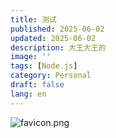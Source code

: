 ```yaml
---
title: 测试
published: 2025-06-02
updated: 2025-06-02
description: 大王大王的
image: ''
tags: [Node.js]
category: Personal
draft: false
lang: en
---
```



![favicon.png](https://prod-files-secure.s3.us-west-2.amazonaws.com/f467702f-9f5e-4653-bed9-5e0f3d612bbf/c893bb0a-de48-4f6b-b674-f7187624aae1/favicon.png?X-Amz-Algorithm=AWS4-HMAC-SHA256&X-Amz-Content-Sha256=UNSIGNED-PAYLOAD&X-Amz-Credential=ASIAZI2LB466UXSY2PP7%2F20250602%2Fus-west-2%2Fs3%2Faws4_request&X-Amz-Date=20250602T125523Z&X-Amz-Expires=3600&X-Amz-Security-Token=IQoJb3JpZ2luX2VjECUaCXVzLXdlc3QtMiJIMEYCIQCZ0ojfcT35ytUnsAUDsLcPiSwB4xFwG3n5YNoit0YBgwIhAPJGOHGS6tYMloxVX909zM7Ii7zPBeBCqqr%2FRb3ePHpNKogECO7%2F%2F%2F%2F%2F%2F%2F%2F%2F%2FwEQABoMNjM3NDIzMTgzODA1IgxanUjwCTRgwPBJY2Eq3AOPWtH5jefJrOU%2FcXIthBLLJ6BlJ31KsR5pyyqudlF9R90%2BqFxEiRcRnvsY4iIGgBPlkpqawegyILjZfXY%2F%2F4Dwyma2lj3Q2RTNK4fk3Otk0uFS%2BiWtk3mjAdMxmGIY442IqZa%2B%2FWcrtMIv2VK4iSzBd6Cpm5%2FEdWi7B80urZX7ySWT2V5XmEViqFVYPrFg%2B6AJjrnpxe7tWJnKVGebqQ%2FvgYaBopU%2BOuEOQSq5%2FG3Vo%2FUE68L6hFM3tGc6HjsbHz1Tb93962IVTG7TXohJlzqvOCGmtUfsckyUi9IKSMdwVjYI78m91VoX9JUCuoevcTeIn8GIJ63%2Fvq%2Bg%2BjTKYdFARf%2Fz11Tpk7EbSCjWdcfZMcEGiiIXTxgm16YnWWumsUldeCLUx0dvhfjluDlhxFIqq%2Bjy1cQ09wAVWzca3RiruufLyI0FPQCysb8wk%2BNfVxP%2B79bsMbE2bGoUqCKMmgxuZ20vaeqGHqlXtM%2BfgQa2B5AL%2FAguimwVgVkoQkdPriC1NQZt9N41kGq2km2SrA87ilI2Kex1X%2Fb5732KNZe9UbOqn5eir0Q%2FFHqnMbq%2B%2FynspEXeXvMOrntOLro9vJpNqQzbs27kJ9MClGwnSCH1BIZropp8IIZfHF6lejDAtPbBBjqkAUe6IgbO1AVNxlObcM1Ie%2BUzCxTBKaWXP5VhCLsppUaJSVUN4I%2Bo3XuXsjHriqYCQVF4JHxdN9jkC5VQl7lPNfS3fK%2Bv4aQ3%2FroI4RBacDHFF6bySevPpKQEGUqEXywLp8aQN03E42kn6oyGeag%2FeccjG8Y%2FJ0BU27aRlViI5e1dKtIJdvpwA1aqsOLP2mwaOfHjCmxKWr1SBLfStZjvVPZex0CM&X-Amz-Signature=061448af87919700a6adb44074321cbd72348d89f60aa80d7fa44c5a9fb3603a&X-Amz-SignedHeaders=host&x-id=GetObject)

